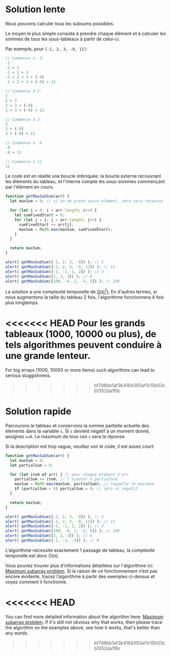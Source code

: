 # Solution lente

Nous pouvons calculer tous les subsums possibles.

Le moyen le plus simple consiste à prendre chaque élément et à calculer les sommes de tous les sous-tableaux à partir de celui-ci.

Par exemple, pour `[-1, 2, 3, -9, 11]`:

```js no-beautify
// Commence à -1:
-1
-1 + 2
-1 + 2 + 3
-1 + 2 + 3 + (-9)
-1 + 2 + 3 + (-9) + 11

// Commence à 2:
2
2 + 3
2 + 3 + (-9)
2 + 3 + (-9) + 11

// Commence à 3:
3
3 + (-9)
3 + (-9) + 11

// Commence à -9
-9
-9 + 11

// Commence à 11
11
```

Le code est en réalité une boucle imbriquée: la boucle externe recouvrant les éléments du tableau, et l'interne compte les sous-sommes commençant par l'élément en cours.

```js run
function getMaxSubSum(arr) {
  let maxSum = 0; // si on ne prend aucun élément, zéro sera retourné

  for (let i = 0; i < arr.length; i++) {
    let sumFixedStart = 0;
    for (let j = i; j < arr.length; j++) {
      sumFixedStart += arr[j];
      maxSum = Math.max(maxSum, sumFixedStart);
    }
  }

  return maxSum;
}

alert( getMaxSubSum([-1, 2, 3, -9]) ); // 5
alert( getMaxSubSum([-1, 2, 3, -9, 11]) ); // 11
alert( getMaxSubSum([-2, -1, 1, 2]) ); // 3
alert( getMaxSubSum([1, 2, 3]) ); // 6
alert( getMaxSubSum([100, -9, 2, -3, 5]) ); // 100
```

La solution a une complexité temporelle de [O(n<sup>2</sup>)](https://en.wikipedia.org/wiki/Big_O_notation). En d'autres termes, si nous augmentons la taille du tableau 2 fois, l'algorithme fonctionnera 4 fois plus longtemps.

<<<<<<< HEAD
Pour les grands tableaux (1000, 10000 ou plus), de tels algorithmes peuvent conduire à une grande lenteur.
=======
For big arrays (1000, 10000 or more items) such algorithms can lead to serious sluggishness.
>>>>>>> bf7d8bb1af3b416d393af1c15b03cb1352da1f9c

# Solution rapide

Parcourons le tableau et conservons la somme partielle actuelle des éléments dans la variable `s`. Si `s` devient négatif à un moment donné, assignez `s=0`. Le maximum de tous ces `s` sera la réponse.

Si la description est trop vague, veuillez voir le code, il est assez court:

```js run demo
function getMaxSubSum(arr) {
  let maxSum = 0;
  let partialSum = 0;

  for (let item of arr) { // pour chaque élément d'arr
    partialSum += item; // l'ajouter à partialSum
    maxSum = Math.max(maxSum, partialSum); // rappelle le maximum
    if (partialSum < 0) partialSum = 0; // zéro si négatif
  }

  return maxSum;
}

alert( getMaxSubSum([-1, 2, 3, -9]) ); // 5
alert( getMaxSubSum([-1, 2, 3, -9, 11]) ); // 11
alert( getMaxSubSum([-2, -1, 1, 2]) ); // 3
alert( getMaxSubSum([100, -9, 2, -3, 5]) ); // 100
alert( getMaxSubSum([1, 2, 3]) ); // 6
alert( getMaxSubSum([-1, -2, -3]) ); // 0
```

L'algorithme nécessite exactement 1 passage de tableau, la complexité temporelle est donc O(n).

Vous pouvez trouver plus d'informations détaillées sur l'algorithme ici: [Maximum subarray problem](http://en.wikipedia.org/wiki/Maximum_subarray_problem). Si la raison de ce fonctionnement n’est pas encore évidente, tracez l’algorithme à partir des exemples ci-dessus et voyez comment il fonctionne.

<<<<<<< HEAD
=======
You can find more detailed information about the algorithm here: [Maximum subarray problem](http://en.wikipedia.org/wiki/Maximum_subarray_problem). If it's still not obvious why that works, then please trace the algorithm on the examples above, see how it works, that's better than any words.
>>>>>>> bf7d8bb1af3b416d393af1c15b03cb1352da1f9c

